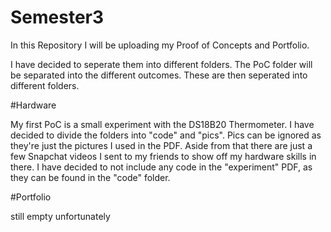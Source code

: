 # Semester3

In this Repository I will be uploading my Proof of Concepts and Portfolio.  

I have decided to seperate them into different folders. The PoC folder will be separated into the different outcomes. 
These are then seperated into different folders. 


#Hardware

My first PoC is a small experiment with the DS18B20 Thermometer. I have decided to divide the folders into "code" and 
"pics". Pics can be ignored as they're just the pictures I used in the PDF. Aside from that there are just a few Snapchat 
videos I sent to my friends to show off my hardware skills in there. I have decided to not include any code in the "experiment" PDF, 
as they can be found in the "code" folder. 


#Portfolio

still empty unfortunately